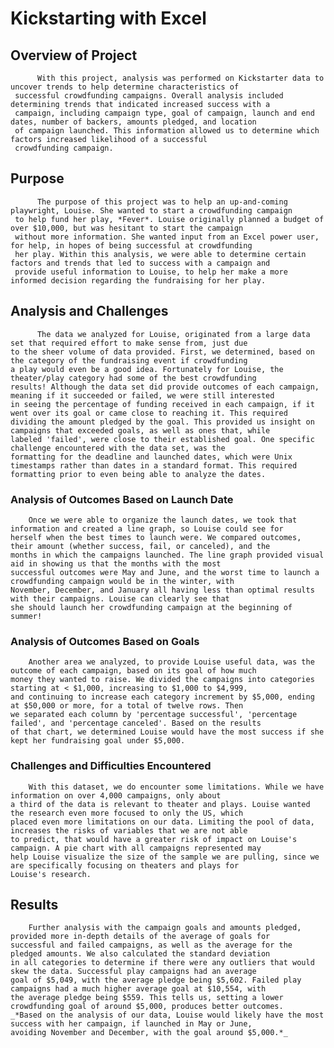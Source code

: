 # **Kickstarting with Excel**

## Overview of Project

          With this project, analysis was performed on Kickstarter data to uncover trends to help determine characteristics of 
     successful crowdfunding campaigns. Overall analysis included determining trends that indicated increased success with a 
     campaign, including campaign type, goal of campaign, launch and end dates, number of backers, amounts pledged, and location
     of campaign launched. This information allowed us to determine which factors increased likelihood of a successful 
     crowdfunding campaign.
          
## Purpose
         
          The purpose of this project was to help an up-and-coming playwright, Louise. She wanted to start a crowdfunding campaign
     to help fund her play, *Fever*. Louise originally planned a budget of over $10,000, but was hesitant to start the campaign
     without more information. She wanted input from an Excel power user, for help, in hopes of being successful at crowdfunding
     her play. Within this analysis, we were able to determine certain factors and trends that led to success with a campaign and
     provide useful information to Louise, to help her make a more informed decision regarding the fundraising for her play.

## Analysis and Challenges
          
          The data we analyzed for Louise, originated from a large data set that required effort to make sense from, just due
    to the sheer volume of data provided. First, we determined, based on the category of the fundraising event if crowdfunding
    a play would even be a good idea. Fortunately for Louise, the theater/play category had some of the best crowdfunding
    results! Although the data set did provide outcomes of each campaign, meaning if it succeeded or failed, we were still interested
    in seeing the percentage of funding received in each campaign, if it went over its goal or came close to reaching it. This required
    dividing the amount pledged by the goal. This provided us insight on campaigns that exceeded goals, as well as ones that, while 
    labeled 'failed', were close to their established goal. One specific challenge encountered with the data set, was the 
    formatting for the deadline and launched dates, which were Unix timestamps rather than dates in a standard format. This required 
	formatting prior to even being able to analyze the dates.
    
    
### Analysis of Outcomes Based on Launch Date

		Once we were able to organize the launch dates, we took that information and created a line graph, so Louise could see for
	herself when the best times to launch were. We compared outcomes, their amount (whether success, fail, or canceled), and the 
	months in which the campaigns launched. The line graph provided visual aid in showing us that the months with the most 
	successful outcomes were May and June, and the worst time to launch a crowdfunding campaign would be in the winter, with 
	November, December, and January all having less than optimal results with their campaigns. Louise can clearly see that
	she should launch her crowdfunding campaign at the beginning of summer!

### Analysis of Outcomes Based on Goals
		
		Another area we analyzed, to provide Louise useful data, was the outcome of each campaign, based on its goal of how much 
	money they wanted to raise. We divided the campaigns into categories starting at < $1,000, increasing to $1,000 to $4,999, 
	and continuing to increase each category increment by $5,000, ending at $50,000 or more, for a total of twelve rows. Then 
	we separated each column by 'percentage successful', 'percentage failed', and 'percentage canceled'. Based on the results
	of that chart, we determined Louise would have the most success if she kept her fundraising goal under $5,000.

### Challenges and Difficulties Encountered

		With this dataset, we do encounter some limitations. While we have information on over 4,000 campaigns, only about 
	a third of the data is relevant to theater and plays. Louise wanted the research even more focused to only the US, which
	placed even more limitations on our data. Limiting the pool of data, increases the risks of variables that we are not able
	to predict, that would have a greater risk of impact on Louise's campaign. A pie chart with all campaigns represented may
	help Louise visualize the size of the sample we are pulling, since we are specifically focusing on theaters and plays for 
	Louise's research.
	
## Results

		Further analysis with the campaign goals and amounts pledged, provided more in-depth details of the average of goals for
	successful and failed campaigns, as well as the average for the pledged amounts. We also calculated the standard deviation 
	in all categories to determine if there were any outliers that would skew the data. Successful play campaigns had an average 
	goal of $5,049, with the average pledge being $5,602. Failed play campaigns had a much higher average goal at $10,554, with 
	the average pledge being $559. This tells us, setting a lower crowdfunding goal of around $5,000, produces better outcomes.
	_*Based on the analysis of our data, Louise would likely have the most success with her campaign, if launched in May or June,
	avoiding November and December, with the goal around $5,000.*_
